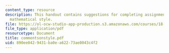 ```yaml
---
content_type: resource
description: This handout contains suggestions for completing assignments in good
  mathematical style.
file: https://ol-ocw-studio-app-production.s3.amazonaws.com/courses/18-901-introduction-to-topology-fall-2004/890ee0429431ba0ea62273ae0043c4f2_commentsonstyle.pdf
file_type: application/pdf
resourcetype: Document
title: commentsonstyle.pdf
uid: 890ee042-9431-ba0e-a622-73ae0043c4f2
---
```


